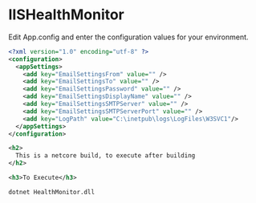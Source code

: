 # IISHealthMonitor
Edit App.config and enter the configuration values for your environment.
```xml
<?xml version="1.0" encoding="utf-8" ?>
<configuration>
  <appSettings>
    <add key="EmailSettingsFrom" value="" />
    <add key="EmailSettingsTo" value="" />
    <add key="EmailSettingsPassword" value="" />
    <add key="EmailSettingsDisplayName" value="" />
    <add key="EmailSettingsSMTPServer" value="" />
    <add key="EmailSettingsSMTPServerPort" value="" />
    <add key="LogPath" value="C:\inetpub\logs\LogFiles\W3SVC1"/>
  </appSettings>
</configuration>

<h2>
  This is a netcore build, to execute after building 
</h2>

<h3>To Execute</h3>
```

```console
dotnet HealthMonitor.dll 
```

